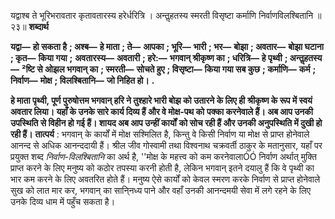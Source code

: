  

यद्वाश्ब ते भूरिभरावतार कृतावतारस्य हरेर्धरित्रि । अन्तॢहतस्य स्मरती विसृष्टा कर्माणि निर्वाणविलश्बितानि ॥ २३॥ **शब्दार्थ** 

**यद्वा—** **हो सकता है** **; अश्ब—** **हे माता** **; ते—** **आपका** **; भूरि—** **भारी** **; भर—** **बोझा** **; अवतार—** **बोझा घटाना** **; कृत—** **किया गया** **;** **अवतारस्य—** **अवतारी** **; हरे:—** **भगवान् श्रीकृष्ण का** **; धरित्रि—** **हे पृथ्वी** **; अन्तॢहतस्य—** **²ष्टि से ओझल भगवान् का** **; स्मरती—** **सोचते हुए** **; विसृष्टा—** **किया गया सब कुछ** **; कर्माणि—** **कर्म** **; निर्वाण—** **मोक्ष** **; विलश्बितानि—** **जो निहित हो।** **.** 

**हे माता पृथ्वी, पूर्ण पुरुषोत्तम भगवान् हरि ने तुश्हारे भारी बोझ को उतारने के लिए ही** **श्रीकृष्ण के रूप में स्वयं अवतार लिया। यहाँ के उनके सारे कार्य दिव्य हैं और वे मोक्ष-पथ को** **पक्का करनेवाले हैं। अब आप उनकी उपस्थिति से विहीन हो गई हैं। शायद अब आप उन्हीं कार्यों** **को सोच रही हैं और उनकी अनुपस्थिति में दुखी हो रही हैं।** **तात्पर्य** : भगवान् के कार्यों में मोक्ष सश्मिलित है, किन्तु वे किसी निर्वाण या मोक्ष से प्राप्त होनेवाले आनन्द से अधिक आनन्ददायी हैं। श्रील जीव गोस्वामी तथा विश्वनाथ चक्रवर्ती ठाकुर के मतानुसार, यहाँ पर प्रयुक्त शब्द *निर्वाण-विलश्बितानि* का अर्थ है, ''मोक्ष के महत्त्व को कम करनेवालाÓÓ निर्वाण अर्थात् मुक्ति प्राप्त करने के लिए मनुष्य को कठोर तपस्या करनी होती है, लेकिन भगवान् इतने दयालु हैं कि वे पृथ्वी का भार कम करने के लिए अवतरित होते हैं। मनुष्य ऐसे कार्यों को केवल स्मरण करके निर्वाण से प्राप्त होनेवाले सुख को लात मार कर, भगवान् का सानि्नध्य पाने और वहाँ उनकी आनन्दमयी सेवा में लगे रहने के लिए उनके दिव्य धाम में पहुँच सकता है। 
